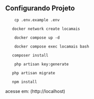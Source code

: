## Configurando Projeto

```
    cp .env.example .env
```

```
   docker network create locamais
```

```
    docker compose up -d
```

```
    docker compose exec locamais bash
```

```
   composer install
```

```
    php artisan key:generate
```

```
   php artisan migrate
```

```
   npm install
```

 acesse em: (http://localhost)


